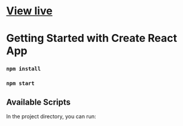 
# [View live](https://ragandroll.github.io/CryptoCurrency_Search/) 


# Getting Started with Create React App

### `npm install`
### `npm start`


## Available Scripts

In the project directory, you can run:


